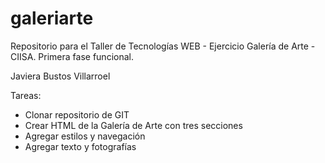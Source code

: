 # galeriarte
Repositorio para el Taller de Tecnologías WEB - Ejercicio Galería de Arte - CIISA.
Primera fase funcional.

Javiera Bustos Villarroel

Tareas:
- Clonar repositorio de GIT
- Crear HTML de la Galería de Arte con tres secciones
- Agregar estilos y navegación
- Agregar texto y fotografías

